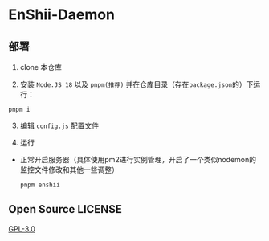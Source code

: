 # EnShii-Daemon

## 部署

1. clone 本仓库

2. 安装 `Node.JS 18` 以及 `pnpm(推荐)` 并在仓库目录（存在`package.json`的）下运行：
  ```
  pnpm i
  ```

3. 编辑 `config.js` 配置文件

4. 运行
- 正常开启服务器（具体使用pm2进行实例管理，开启了一个类似nodemon的监控文件修改和其他一些调整）
  ```
  pnpm enshii
  ```

## Open Source LICENSE

[GPL-3.0](LICENSE)
